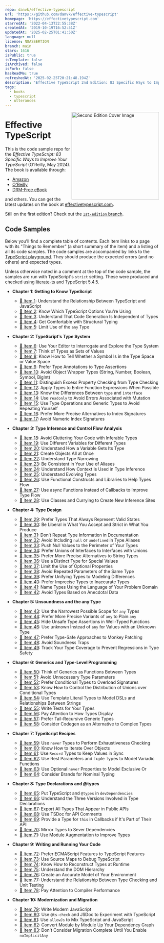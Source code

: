 ```yaml
---
repo: danvk/effective-typescript
url: 'https://github.com/danvk/effective-typescript'
homepage: 'https://effectivetypescript.com'
starredAt: '2022-04-13T22:55:38Z'
createdAt: '2019-10-19T16:52:51Z'
updatedAt: '2025-02-25T01:41:50Z'
language: null
license: NOASSERTION
branch: main
stars: 1616
isPublic: true
isTemplate: false
isArchived: false
isFork: false
hasReadMe: true
refreshedAt: '2025-02-25T20:21:48.194Z'
description: 'Effective TypeScript 2nd Edition: 83 Specific Ways to Improve Your TypeScript'
tags:
  - books
  - typescript
  - utterances
---
```


[<img src="/cover.jpg" width="286" title="Second Edition Cover Image" align="right">][a]

# Effective TypeScript

This is the code sample repo for the _Effective TypeScript: 83 Specific Ways to Improve Your TypeScript_ (O'Reilly, May 2024). The book is available through:

- [Amazon][a]
- [O'Reilly][o]
- [DRM-Free eBook][ebook]

and others. You can get the latest updates on the book at [effectivetypescript.com](https://effectivetypescript.com).

Still on the first edition? Check out the [`1st-edition` branch][1e].

## Code Samples

Below you'll find a complete table of contents. Each item links to a page with its "Things to Remember" (a short summary of the item) and a listing of all its code samples. The code samples are accompanied by links to the [TypeScript playground][play]. They should produce the expected errors (and no others) and expected types.

Unless otherwise noted in a comment at the top of the code sample, the samples are run with TypeScript's `strict` setting. These were produced and checked using [literate-ts][] and TypeScript 5.4.5.

- **Chapter 1: Getting to Know TypeScript**
  - [:memo: Item 1](/samples/ch-intro/ts-vs-js.md): Understand the Relationship Between TypeScript and JavaScript
  - [:memo: Item 2](/samples/ch-intro/which-ts.md): Know Which TypeScript Options You're Using
  - [:memo: Item 3](/samples/ch-intro/independent.md): Understand That Code Generation Is Independent of Types
  - [:memo: Item 4](/samples/ch-intro/structural.md): Get Comfortable with Structural Typing
  - [:memo: Item 5](/samples/ch-intro/any.md): Limit Use of the `any` Type

- **Chapter 2: TypeScript's Type System**
  - [:memo: Item 6](/samples/ch-types/editor.md): Use Your Editor to Interrogate and Explore the Type System
  - [:memo: Item 7](/samples/ch-types/types-as-sets.md): Think of Types as Sets of Values
  - [:memo: Item 8](/samples/ch-types/type-value-space.md): Know How to Tell Whether a Symbol Is in the Type Space or Value Space
  - [:memo: Item 9](/samples/ch-types/prefer-declarations-to-assertions.md): Prefer Type Annotations to Type Assertions
  - [:memo: Item 10](/samples/ch-types/avoid-object-wrapper-types.md): Avoid Object Wrapper Types (String, Number, Boolean, Symbol, BigInt)
  - [:memo: Item 11](/samples/ch-types/excess-property-checking.md): Distinguish Excess Property Checking from Type Checking
  - [:memo: Item 12](/samples/ch-types/type-entire-functions.md): Apply Types to Entire Function Expressions When Possible
  - [:memo: Item 13](/samples/ch-types/type-vs-interface.md): Know the Differences Between `type` and `interface`
  - [:memo: Item 14](/samples/ch-types/readonly.md): Use `readonly` to Avoid Errors Associated with Mutation
  - [:memo: Item 15](/samples/ch-types/map-between-types.md): Use Type Operations and Generic Types to Avoid Repeating Yourself
  - [:memo: Item 16](/samples/ch-types/index-for-dynamic.md): Prefer More Precise Alternatives to Index Signatures
  - [:memo: Item 17](/samples/ch-types/number-index.md): Avoid Numeric Index Signatures

- **Chapter 3: Type Inference and Control Flow Analysis**
  - [:memo: Item 18](/samples/ch-inference/avoid-inferable.md): Avoid Cluttering Your Code with Inferable Types
  - [:memo: Item 19](/samples/ch-inference/one-var-one-type.md): Use Different Variables for Different Types
  - [:memo: Item 20](/samples/ch-inference/widening.md): Understand How a Variable Gets Its Type
  - [:memo: Item 21](/samples/ch-inference/all-at-once.md): Create Objects All at Once
  - [:memo: Item 22](/samples/ch-inference/narrowing.md): Understand Type Narrowing
  - [:memo: Item 23](/samples/ch-inference/avoid-aliasing.md): Be Consistent in Your Use of Aliases
  - [:memo: Item 24](/samples/ch-inference/context-inference.md): Understand How Context Is Used in Type Inference
  - [:memo: Item 25](/samples/ch-inference/evolving-any.md): Understand Evolving Types
  - [:memo: Item 26](/samples/ch-inference/functional-libraries.md): Use Functional Constructs and Libraries to Help Types Flow
  - [:memo: Item 27](/samples/ch-inference/use-async-await.md): Use async Functions Instead of Callbacks to Improve Type Flow
  - [:memo: Item 28](/samples/ch-inference/inference-sites.md): Use Classes and Currying to Create New Inference Sites

- **Chapter 4: Type Design**
  - [:memo: Item 29](/samples/ch-design/valid-states.md): Prefer Types That Always Represent Valid States
  - [:memo: Item 30](/samples/ch-design/loose-accept-strict-produce.md): Be Liberal in What You Accept and Strict in What You Produce
  - [:memo: Item 31](/samples/ch-design/jsdoc-repeat.md): Don’t Repeat Type Information in Documentation
  - [:memo: Item 32](/samples/ch-design/null-in-type.md): Avoid Including `null` or `undefined` in Type Aliases
  - [:memo: Item 33](/samples/ch-design/null-values-to-perimeter.md): Push Null Values to the Perimeter of Your Types
  - [:memo: Item 34](/samples/ch-design/union-of-interfaces.md): Prefer Unions of Interfaces to Interfaces with Unions
  - [:memo: Item 35](/samples/ch-design/avoid-strings.md): Prefer More Precise Alternatives to String Types
  - [:memo: Item 36](/samples/ch-design/in-domain-null.md): Use a Distinct Type for Special Values
  - [:memo: Item 37](/samples/ch-design/avoid-optional.md): Limit the Use of Optional Properties
  - [:memo: Item 38](/samples/ch-design/same-type-params.md): Avoid Repeated Parameters of the Same Type
  - [:memo: Item 39](/samples/ch-design/unify.md): Prefer Unifying Types to Modeling Differences
  - [:memo: Item 40](/samples/ch-design/incomplete-over-inaccurate.md): Prefer Imprecise Types to Inaccurate Types
  - [:memo: Item 41](/samples/ch-design/language-of-domain.md): Name Types Using the Language of Your Problem Domain
  - [:memo: Item 42](/samples/ch-design/consider-codegen.md): Avoid Types Based on Anecdotal Data

- **Chapter 5: Unsoundness and the any Type**
  - [:memo: Item 43](/samples/ch-any/narrowest-any.md): Use the Narrowest Possible Scope for `any` Types
  - [:memo: Item 44](/samples/ch-any/specific-any.md): Prefer More Precise Variants of `any` to Plain `any`
  - [:memo: Item 45](/samples/ch-any/hide-unsafe-casts.md): Hide Unsafe Type Assertions in Well-Typed Functions
  - [:memo: Item 46](/samples/ch-any/never-unknown.md): Use unknown Instead of `any` for Values with an Unknown Type
  - [:memo: Item 47](/samples/ch-any/type-safe-monkey.md): Prefer Type-Safe Approaches to Monkey Patching
  - [:memo: Item 48](/samples/ch-any/unsoundness.md): Avoid Soundness Traps
  - [:memo: Item 49](/samples/ch-any/type-percentage.md): Track Your Type Coverage to Prevent Regressions in Type Safety

- **Chapter 6: Generics and Type-Level Programming**
  - [:memo: Item 50](/samples/ch-generics/functions-on-types.md): Think of Generics as Functions Between Types
  - [:memo: Item 51](/samples/ch-generics/golden-rule.md): Avoid Unnecessary Type Parameters
  - [:memo: Item 52](/samples/ch-generics/conditional-overload.md): Prefer Conditional Types to Overload Signatures
  - [:memo: Item 53](/samples/ch-generics/control-distribution.md): Know How to Control the Distribution of Unions over Conditional Types
  - [:memo: Item 54](/samples/ch-generics/template-dsl.md): Use Template Literal Types to Model DSLs and Relationships Between Strings
  - [:memo: Item 55](/samples/ch-generics/test-your-types.md): Write Tests for Your Types
  - [:memo: Item 56](/samples/ch-generics/type-display.md): Pay Attention to How Types Display
  - [:memo: Item 57](/samples/ch-generics/tail-recursion.md): Prefer Tail-Recursive Generic Types
  - [:memo: Item 58](/samples/ch-generics/codegen-alt.md): Consider Codegen as an Alternative to Complex Types

- **Chapter 7: TypeScript Recipes**
  - [:memo: Item 59](/samples/ch-recipes/exhaustiveness.md): Use `never` Types to Perform Exhaustiveness Checking
  - [:memo: Item 60](/samples/ch-recipes/iterate-objects.md): Know How to Iterate Over Objects
  - [:memo: Item 61](/samples/ch-recipes/values-in-sync.md): Use `Record` Types to Keep Values in Sync
  - [:memo: Item 62](/samples/ch-recipes/conditional-varargs.md): Use Rest Parameters and Tuple Types to Model Variadic Functions
  - [:memo: Item 63](/samples/ch-recipes/optional-never.md): Use Optional `never` Properties to Model Exclusive Or
  - [:memo: Item 64](/samples/ch-recipes/brands.md): Consider Brands for Nominal Typing

- **Chapter 8: Type Declarations and @types**
  - [:memo: Item 65](/samples/ch-declarations/dev-dependencies.md): Put TypeScript and `@types` in `devDependencies`
  - [:memo: Item 66](/samples/ch-declarations/three-versions.md): Understand the Three Versions Involved in Type Declarations
  - [:memo: Item 67](/samples/ch-declarations/export-your-types.md): Export All Types That Appear in Public APIs
  - [:memo: Item 68](/samples/ch-declarations/use-tsdoc.md): Use TSDoc for API Comments
  - [:memo: Item 69](/samples/ch-declarations/this-in-callbacks.md): Provide a Type for `this` in Callbacks if It's Part of Their API
  - [:memo: Item 70](/samples/ch-declarations/mirror-types-for-deps.md): Mirror Types to Sever Dependencies
  - [:memo: Item 71](/samples/ch-declarations/augment-improve.md): Use Module Augmentation to Improve Types

- **Chapter 9: Writing and Running Your Code**
  - [:memo: Item 72](/samples/ch-write-run/avoid-non-ecma.md): Prefer ECMAScript Features to TypeScript Features
  - [:memo: Item 73](/samples/ch-write-run/source-maps-debug.md): Use Source Maps to Debug TypeScript
  - [:memo: Item 74](/samples/ch-write-run/runtime-types.md): Know How to Reconstruct Types at Runtime
  - [:memo: Item 75](/samples/ch-write-run/understand-the-dom.md): Understand the DOM Hierarchy
  - [:memo: Item 76](/samples/ch-write-run/model-env.md): Create an Accurate Model of Your Environment
  - [:memo: Item 77](/samples/ch-write-run/types-or-tests.md): Understand the Relationship Between Type Checking and Unit Testing
  - [:memo: Item 78](/samples/ch-write-run/performance.md): Pay Attention to Compiler Performance

- **Chapter 10: Modernization and Migration**
  - [:memo: Item 79](/samples/ch-migrate/write-modern-js.md): Write Modern JavaScript
  - [:memo: Item 80](/samples/ch-migrate/jsdoc-tscheck.md): Use `@ts-check` and JSDoc to Experiment with TypeScript
  - [:memo: Item 81](/samples/ch-migrate/allowjs.md): Use `allowJs` to Mix TypeScript and JavaScript
  - [:memo: Item 82](/samples/ch-migrate/convert-up-the-graph.md): Convert Module by Module Up Your Dependency Graph
  - [:memo: Item 83](/samples/ch-migrate/start-loose.md): Don't Consider Migration Complete Until You Enable `noImplicitAny`

[o]: https://www.oreilly.com/library/view/effective-typescript/9781098155056/
[a]: https://amzn.to/3UjPrsK
[ebook]: https://www.ebooks.com/search/?term=9781098155063&affid=OMI5374258
[literate-ts]: https://github.com/danvk/literate-ts
[play]: https://www.typescriptlang.org/play/
[1e]: https://github.com/danvk/effective-typescript/tree/1st-edition
